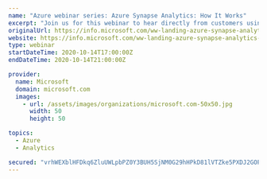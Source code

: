 ```yaml
---
name: "Azure webinar series: Azure Synapse Analytics: How It Works"
excerpt: "Join us for this webinar to hear directly from customers using the newest Azure Synapse Analytics features."
originalUrl: https://info.microsoft.com/ww-landing-azure-synapse-analytics-how-it-works.html?lcid=en-us
website: https://info.microsoft.com/ww-landing-azure-synapse-analytics-how-it-works.html?lcid=en-us
type: webinar
startDateTime: 2020-10-14T17:00:00Z
endDateTime: 2020-10-14T21:00:00Z

provider:
  name: Microsoft
  domain: microsoft.com
  images:
    - url: /assets/images/organizations/microsoft.com-50x50.jpg
      width: 50
      height: 50

topics:
  - Azure
  - Analytics

secured: "vrhWEXblHFDkq6ZluUWLpbPZ0Y3BUH5SjNM0G29hHPkD81lVTZke5PXDJ2GOPskxjYrqDbsM1HHItUZThqtdirdF1d+vnbrZ+a57MgD3mnGGDKKPr1OPtO+2gIk7L1OEHaP2iJTqJyB0k2KV5t8T+g6S2g2pNT1LDrKMFBCcD2mtLkKr1B49+OcGObnWk8JaBPEjgPPG8nhBwVff9eS5qnAdFn2GWTsFH0+ZTAl1SYMDusX/EMmBN5gthb5L4+OtPFdzfg9UHcuh4cCzcw6WSBbHaHhoieS5t8o7u3m6N4idoP6wi0XOBJmeWGhyCeBI9NKVQHD7d7OmAQthsYsy48EkqFW81H83f8Wne5r8OWs=;AZ4k62w7Dj6I276TwViNYA=="
---
```


